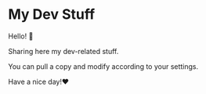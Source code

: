 # My Dev Stuff

Hello! 👋

Sharing here my dev-related stuff.

You can pull a copy and modify according to your settings.

Have a nice day!❤️
